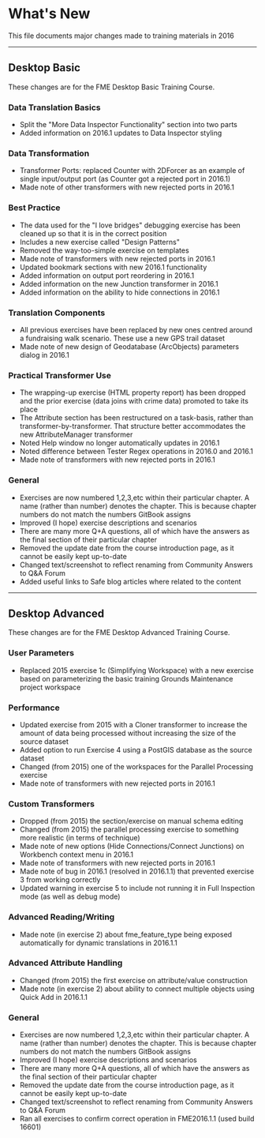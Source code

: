 # What's New #
This file documents major changes made to training materials in 2016

---

## Desktop Basic ##
These changes are for the FME Desktop Basic Training Course.

### Data Translation Basics ###
- Split the "More Data Inspector Functionality" section into two parts
- Added information on 2016.1 updates to Data Inspector styling

### Data Transformation ###
- Transformer Ports: replaced Counter with 2DForcer as an example of single input/output port (as Counter got a rejected port in 2016.1)
- Made note of other transformers with new rejected ports in 2016.1

### Best Practice ###
- The data used for the "I love bridges" debugging exercise has been cleaned up so that it is in the correct position
- Includes a new exercise called "Design Patterns"
- Removed the way-too-simple exercise on templates
- Made note of transformers with new rejected ports in 2016.1
- Updated bookmark sections with new 2016.1 functionality
- Added information on output port reordering in 2016.1
- Added information on the new Junction transformer in 2016.1
- Added information on the ability to hide connections in 2016.1

### Translation Components ###
- All previous exercises have been replaced by new ones centred around a fundraising walk scenario. These use a new GPS trail dataset
- Made note of new design of Geodatabase (ArcObjects) parameters dialog in 2016.1

### Practical Transformer Use ###
- The wrapping-up exercise (HTML property report) has been dropped and the prior exercise (data joins with crime data) promoted to take its place
- The Attribute section has been restructured on a task-basis, rather than transformer-by-transformer. That structure better accommodates the new AttributeManager transformer 
- Noted Help window no longer automatically updates in 2016.1
- Noted difference between Tester Regex operations in 2016.0 and 2016.1
- Made note of transformers with new rejected ports in 2016.1

### General ###
- Exercises are now numbered 1,2,3,etc within their particular chapter. A name (rather than number) denotes the chapter. This is because chapter numbers do not match the numbers GitBook assigns
- Improved (I hope) exercise descriptions and scenarios
- There are many more Q+A questions, all of which have the answers as the final section of their particular chapter
- Removed the update date from the course introduction page, as it cannot be easily kept up-to-date
- Changed text/screenshot to reflect renaming from Community Answers to Q&A Forum 
- Added useful links to Safe blog articles where related to the content

---

## Desktop Advanced ##
These changes are for the FME Desktop Advanced Training Course.

### User Parameters ###
- Replaced 2015 exercise 1c (Simplifying Workspace) with a new exercise based on parameterizing the basic training Grounds Maintenance project workspace

### Performance ###
- Updated exercise from 2015 with a Cloner transformer to increase the amount of data being processed without increasing the size of the source dataset
- Added option to run Exercise 4 using a PostGIS database as the source dataset
- Changed (from 2015) one of the workspaces for the Parallel Processing exercise
- Made note of transformers with new rejected ports in 2016.1

### Custom Transformers ###
- Dropped (from 2015) the section/exercise on manual schema editing
- Changed (from 2015) the parallel processing exercise to something more realistic (in terms of technique)
- Made note of new options (Hide Connections/Connect Junctions) on Workbench context menu in 2016.1
- Made note of transformers with new rejected ports in 2016.1
- Made note of bug in 2016.1 (resolved in 2016.1.1) that prevented exercise 3 from working correctly
- Updated warning in exercise 5 to include not running it in Full Inspection mode (as well as debug mode)

### Advanced Reading/Writing ###
- Made note (in exercise 2) about fme_feature_type being exposed automatically for dynamic translations in 2016.1.1

### Advanced Attribute Handling ###
- Changed (from 2015) the first exercise on attribute/value construction
- Made note (in exercise 2) about ability to connect multiple objects using Quick Add in 2016.1.1

### General ###
- Exercises are now numbered 1,2,3,etc within their particular chapter. A name (rather than number) denotes the chapter. This is because chapter numbers do not match the numbers GitBook assigns
- Improved (I hope) exercise descriptions and scenarios
- There are many more Q+A questions, all of which have the answers as the final section of their particular chapter
- Removed the update date from the course introduction page, as it cannot be easily kept up-to-date
- Changed text/screenshot to reflect renaming from Community Answers to Q&A Forum 
- Ran all exercises to confirm correct operation in FME2016.1.1 (used build 16601)
